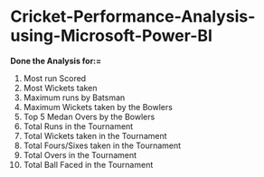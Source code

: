 # Cricket-Performance-Analysis-using-Microsoft-Power-BI

**Done the Analysis for:=**

1) Most run Scored
2) Most Wickets taken
3) Maximum runs by Batsman
4) Maximum Wickets taken by the Bowlers
5) Top 5 Medan Overs by the Bowlers
6) Total Runs in the Tournament
7) Total Wickets taken in the Tournament
8) Total Fours/Sixes taken in the Tournament
9) Total Overs in the Tournament
10) Total Ball Faced in the Tournament

